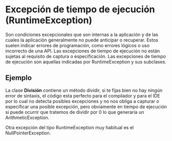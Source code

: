 # Excepción de tiempo de ejecución (RuntimeException)

Son condiciones excepcionales que son internas a la aplicación y de 
las cuales la aplicación generalmente no puede anticipar o recuperar. 
Estos suelen indicar errores de programación, como errores lógicos o 
uso incorrecto de una API. Las excepciones de tiempo de ejecución no 
están sujetas al requisito de captura o especificación. 
Las excepciones de tiempo de ejecución son aquellas indicadas por 
RuntimeException y sus subclases.

## Ejemplo

La clase **División** contiene un método dividir, si te fijas bien
no hay ningún error de sintaxis, el código esta perfecto para el
compilador y para el IDE por lo cual no detecta posibles excepciones 
y no nos obliga a capturar o especificar una posible excepción, 
pero obviamente en tiempo de ejecución si puede ocurrir que tratemos 
de dividir por 0 lo que generaría un ArithmeticException.

Otra excepción del tipo RuntimeException muy habitual es el 
NullPointerException.